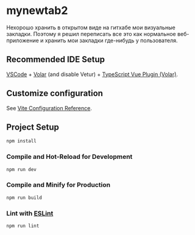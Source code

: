 # mynewtab2

Нехорошо хранить в открытом виде на гитхабе мои визуальные закладки.
Поэтому я решил переписать все это как нормальное веб-приложение
и хранить мои закладки где-нибудь у пользователя.

## Recommended IDE Setup

[VSCode](https://code.visualstudio.com/) + [Volar](https://marketplace.visualstudio.com/items?itemName=Vue.volar) (and disable Vetur) + [TypeScript Vue Plugin (Volar)](https://marketplace.visualstudio.com/items?itemName=Vue.vscode-typescript-vue-plugin).

## Customize configuration

See [Vite Configuration Reference](https://vitejs.dev/config/).

## Project Setup

```sh
npm install
```

### Compile and Hot-Reload for Development

```sh
npm run dev
```

### Compile and Minify for Production

```sh
npm run build
```

### Lint with [ESLint](https://eslint.org/)

```sh
npm run lint
```
